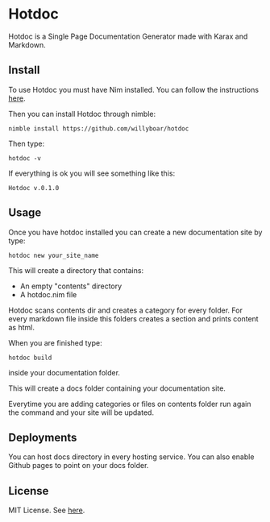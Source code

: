# Hotdoc

 Hotdoc is a Single Page Documentation Generator made with Karax and Markdown.

## Install

To use Hotdoc you must have Nim installed. You can follow the instructions [here](https://nim-lang.org/install.html). 

Then you can install Hotdoc through nimble:

    nimble install https://github.com/willyboar/hotdoc

Then type:

    hotdoc -v

If everything is ok you will see something like this:

    Hotdoc v.0.1.0

## Usage

Once you have hotdoc installed you can create a new documentation site by type:

    hotdoc new your_site_name

This will create a directory that contains:

 - An empty "contents" directory
 - A hotdoc.nim file
 
 Hotdoc scans contents dir and creates a category for every folder. For every markdown file inside this folders creates a section and prints content as html.

When you are finished type:

    hotdoc build

inside your documentation folder. 

This will create a docs folder containing your documentation site. 

Everytime you are adding categories or files on contents folder run again the command and your site will be updated.

## Deployments 

You can host docs directory in every hosting service. 
You can also enable Github pages to point on your docs folder.

## License
MIT License. See [here](https://github.com/Willyboar/hotdoc/blob/main/LICENSE).
